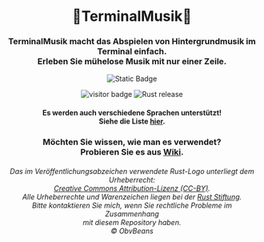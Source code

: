 <div align="center">
    <h1>🤖TerminalMusik🎵</h1>
</div>
<div align="center">
    <h3>TerminalMusik macht das Abspielen von Hintergrundmusik im Terminal einfach.<br>
    Erleben Sie mühelose Musik mit nur einer Zeile.</h3>
</div>

<p align="center">
    <img alt="Static Badge" src="https://img.shields.io/badge/%C2%A9_BSD_3--Clause-Lizenz-green?style=for-the-badge">
</p>

<p align="center">
  <img alt="visitor badge" src="https://visitor-badge.lithub.cc/badge?page_id=0SGames.TerminalMusic"/>
  <img alt="Rust release" src="https://img.shields.io/github/v/release/rust-lang/rust?logo=rust&color=red">
</p>

<div align="center">
    <h4>Es werden auch verschiedene Sprachen unterstützt!<br>
    Siehe die Liste <a href="https://github.com/0SGames/TerminalMusic/tree/main/Languages">hier</a>.</h4>
</div>

<div align="center">
    <h3>Möchten Sie wissen, wie man es verwendet?<br>
    Probieren Sie es aus <a href="https://github.com/0SGames/TerminalMusic/wiki">Wiki</a>.</h3>
</div>

<div align="center">
    <h6>Das im Veröffentlichungsabzeichen verwendete Rust-Logo unterliegt dem Urheberrecht:<br>
        <a href="https://creativecommons.org/licenses/by/4.0/deed.en">Creative Commons Attribution-Lizenz (CC-BY)</a>.<br>
    Alle Urheberrechte und Warenzeichen liegen bei der <a href="https://foundation.rust-lang.org">Rust Stiftung</a>.<br>
    Bitte kontaktieren Sie mich, wenn Sie rechtliche Probleme im Zusammenhang<br>
    mit diesem Repository haben.<br>
    © ObvBeans</h6>
</div>

